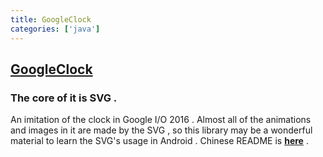 ```yaml
---
title: GoogleClock
categories: ['java']
---
```

## [GoogleClock](https://github.com/lypeer/GoogleClock)

### The core of it is SVG .


An imitation of the clock in Google I/O 2016 . 
Almost all of the animations and images in it are made by the SVG , so this library may be a wonderful material to learn the SVG's usage in Android . Chinese README is **[here](https://github.com/lypeer/GoogleClock/blob/master/README-CN.md)** .
